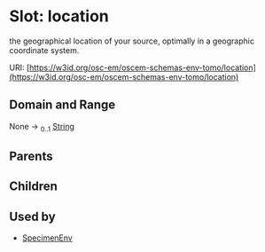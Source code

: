 
# Slot: location

the geographical location of your source, optimally in a geographic coordinate system.

URI: [https://w3id.org/osc-em/oscem-schemas-env-tomo/location](https://w3id.org/osc-em/oscem-schemas-env-tomo/location)


## Domain and Range

None &#8594;  <sub>0..1</sub> [String](types/String.md)

## Parents


## Children


## Used by

 * [SpecimenEnv](SpecimenEnv.md)
